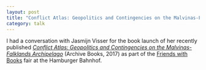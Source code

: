 ```yaml
---
layout: post
title: "Conflict Atlas: Geopolitics and Contingencies on the Malvinas-Falklands Archipelago @ Friends with Books @ Hamburger Bahnhof. Berlin, Germany."
category: talk
---
```


I had a conversation with Jasmijn Visser for the book launch of her recently published [*Conflict Atlas: Geopolitics and Contingencies on the Malvinas-Falklands Archipelago*](http://www.archivebooks.org/2017/03/16/conflict-atlasgeopolitics-and-contingencies-on-the-malvinas-falklands-archipelagojasmijn-visser/) (Archive Books, 2017) as part of the [Friends with Books](http://www.friendswithbooks.org/) fair at the Hamburger Bahnhof. 